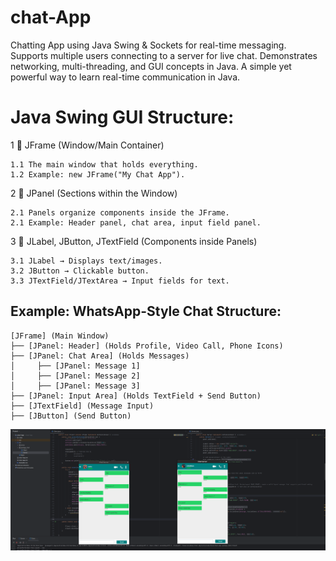 # chat-App
Chatting App using Java Swing &amp; Sockets for real-time messaging. Supports multiple users connecting to a server for live chat. Demonstrates networking, multi-threading, and GUI concepts in Java. A simple yet powerful way to learn real-time communication in Java.


# Java Swing GUI Structure:
1   ️⃣ JFrame (Window/Main Container)

    1.1 The main window that holds everything.
    1.2 Example: new JFrame("My Chat App").
2   ️⃣ JPanel (Sections within the Window)

    2.1 Panels organize components inside the JFrame.
    2.1 Example: Header panel, chat area, input field panel.
3   ️⃣ JLabel, JButton, JTextField (Components inside Panels)

    3.1 JLabel → Displays text/images.
    3.2 JButton → Clickable button.
    3.3 JTextField/JTextArea → Input fields for text.

## Example: WhatsApp-Style Chat Structure: 
    [JFrame] (Main Window)
    ├── [JPanel: Header] (Holds Profile, Video Call, Phone Icons)
    ├── [JPanel: Chat Area] (Holds Messages)
    │     ├── [JPanel: Message 1]
    │     ├── [JPanel: Message 2]
    │     ├── [JPanel: Message 3]
    ├── [JPanel: Input Area] (Holds TextField + Send Button)
    ├── [JTextField] (Message Input)
    ├── [JButton] (Send Button)

![Chat App Preview](https://github.com/zelabbas/chat-App/blob/main/src/icons/screenShot.png)
